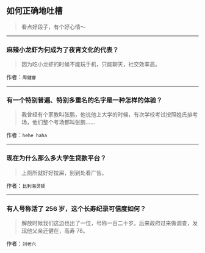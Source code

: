 ## 如何正确地吐槽

> 看点好段子，有个好心情～


 
---

### 麻辣小龙虾为何成为了夜宵文化的代表？

> 因为吃小龙虾的时候不能玩手机，只能聊天，社交效率高。


作者：`周健睿`

---

### 有一个特别普遍、特别多重名的名字是一种怎样的体验？

> 我曾经有个家教叫张鹏，他说他上大学的时候，有次学校考试按照姓氏排考场，他们整个考场都叫张鹏……


作者：`hehe haha`

---

### 现在为什么那么多大学生贷款平台？

> 上厕所就好好拉屎，别到处看广告。


作者：`比利海灵顿`

---

### 有人号称活了 256 岁，这个长寿纪录可信度如何？

> 解放时候我们这边也出了一位，号称一百二十岁。后来政府过来做调查，发现他父亲还健在，高寿 78。


作者：`刘老六`